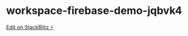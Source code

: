 # workspace-firebase-demo-jqbvk4

[Edit on StackBlitz ⚡️](https://stackblitz.com/edit/workspace-firebase-demo-jqbvk4)